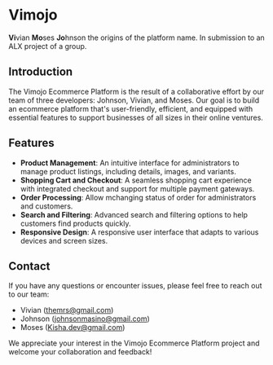 # Vimojo

**Vi**vian **Mo**ses **Jo**hnson the origins of the platform name.
In submission to an ALX project of a group.

## Introduction
The Vimojo Ecommerce Platform is the result of a collaborative effort by our team of three developers: 
Johnson, Vivian, and Moses. 
Our goal is to build an ecommerce platform that's user-friendly, efficient, and equipped with essential 
features to support businesses of all sizes in their online ventures.

## Features

- **Product Management**: An intuitive interface for administrators to manage product listings, including details, images, and variants.
- **Shopping Cart and Checkout**: A seamless shopping cart experience with integrated checkout and support for multiple payment gateways.
- **Order Processing**: Allow mchanging status of order for administrators and customers.
- **Search and Filtering**: Advanced search and filtering options to help customers find products quickly.
- **Responsive Design**: A responsive user interface that adapts to various devices and screen sizes.


## Contact
If you have any questions or encounter issues, please feel free to reach out to our team:

- Vivian (themrs@gmail.com)
- Johnson (johnsonmasino@gmail.com)
- Moses (Kisha.dev@gmail.com)
  
We appreciate your interest in the Vimojo Ecommerce Platform project and welcome your collaboration and feedback!


